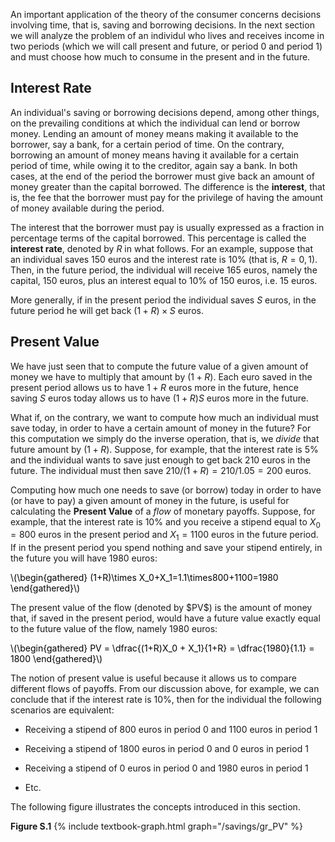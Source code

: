 


An important application of the theory of the consumer concerns decisions involving time, that is, saving and borrowing decisions. In the next section we will analyze the problem of an individul who lives and receives income in two periods (which we will call present and future, or period 0 and period 1) and must choose how much to consume in the present and in the future.



<h2 id="SUBSEC_R">Interest Rate</h2>

An individual's saving or borrowing decisions depend, among other things, on the prevailing conditions at which the individual can lend or borrow money. Lending an amount of money means making it available to the borrower, say a bank, for a certain period of time. On the contrary, borrowing an amount of money means having it available for a certain period of time, while owing it to the creditor, again say a bank. In both cases, at the end of the period the borrower must give back an amount of money greater than the capital borrowed. The difference is the <b>interest</b>, that is, the fee that the borrower must pay for the privilege of having the amount of money available during the period. 

The interest that the borrower must pay is usually expressed as a fraction in percentage terms of the capital borrowed. This percentage is called the <b>interest rate</b>, denoted by $R$ in what follows. For an example, suppose that an individual saves 150 euros and the interest rate is 10% (that is, $R=0,1$). Then, in the future period, the individual will receive 165 euros, namely the capital, 150 euros, plus an interest equal to 10% of 150 euros, i.e. 15 euros.

More generally, if in the present period the individual saves $S$ euros, in the future period he will get back $(1+R)\times S$ euros.





<h2 id="SUBSEC_PV">Present Value</h2>

We have just seen that to compute the future value of a given amount of money we have to multiply that amount by $(1+R)$. Each euro saved in the present period allows us to have $1+R$ euros more in the future, hence saving $S$ euros today allows us to have $(1+R)S$ euros more in the future.

What if, on the contrary, we want to compute how much an individual must save today, in order to have a certain amount of money in the future? For this computation we simply do the inverse operation, that is, we  <i>divide</i> that future amount by $(1+R)$. Suppose, for example, that the interest rate is 5% and the individual wants to save just enough to get back 210 euros in the future. The individual must then save $210/(1+R)=210/1.05=200$ euros.

Computing how much one needs to save (or borrow) today in order to have (or have to pay) a given amount of money in the future, is useful for calculating the <b>Present Value</b> of a  <i>flow</i> of monetary payoffs. Suppose, for example, that the interest rate is 10% and you receive a stipend equal to $X_0=800$ euros in the present period and $X_1=1100$ euros in the future period. If in the present period you spend nothing and save your stipend entirely, in the future you will have 1980 euros:
<p><span style="color: Black;">
\(\begin{gathered}
(1+R)\times X_0+X_1=1.1\times800+1100=1980
\end{gathered}\)
</span></p>
The present value of the flow (denoted by $PV$) is the amount of money that, if saved in the present period, would have a future value exactly equal to the future value of the flow, namely 1980 euros:

<p><span style="color: Black;">
\(\begin{gathered}
 PV = \dfrac{(1+R)X_0 + X_1}{1+R} = \dfrac{1980}{1.1} = 1800
\end{gathered}\)
</span></p>

The notion of present value is useful because it allows us to compare different flows of payoffs. From our discussion above, for example, we can conclude that if the interest rate is 10%, then for the individual the following scenarios are equivalent:

<ul>
  <li>
    <p>Receiving a stipend of 800 euros in period 0 and 1100 euros in period 1</p>
  </li>
  <li>
    <p>Receiving a stipend of 1800 euros in period 0 and 0 euros in period 1</p>
  </li>
  <li>
    <p>Receiving a stipend of 0 euros in period 0 and 1980 euros in period 1</p>
  </li>
  <li>
    <p>Etc.</p>
  </li>
</ul>

The following figure illustrates the concepts introduced in this section. 




<a id="gr_PV"><strong>Figure S.1</strong></a>
{% include textbook-graph.html graph="/savings/gr_PV" %}

